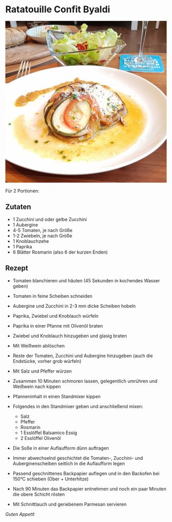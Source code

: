# Ratatouille Confit Byaldi

![img](imgs/Ratatouille_Confit_Byaldi.jpg)

Für 2 Portionen:

## Zutaten
- 1 Zucchini und oder gelbe Zucchini
- 1 Aubergine
- 4-5 Tomaten, je nach Größe
- 1-2 Zwiebeln, je nach Größe
- 1 Knoblauchzehe
- 1 Paprika
- 6 Blätter Rosmarin (also 6 der kurzen Enden)

## Rezept
- Tomaten blanchieren und häuten (45 Sekunden in kochendes Wasser geben)

- Tomaten in feine Scheiben schneiden

- Aubergine und Zucchini in 2-3 mm dicke Scheiben hobeln

- Paprika, Zwiebel und Knoblauch würfeln

- Paprika in einer Pfanne mit Olivenöl braten

- Zwiebel und Knoblauch hinzugeben und glasig braten

- Mit Weißwein ablöschen

- Reste der Tomaten, Zucchini und Aubergine hinzugeben (auch die Endstücke, vorher grob würfeln)

- Mit Salz und Pfeffer würzen

- Zusammen 10 Minuten schmoren lassen, gelegentlich umrühren und Weißwein nach kippen

- Pfanneninhalt in einen Standmixer kippen

- Folgendes in den Standmixer geben und anschließend mixen:
  - Salz
  - Pfeffer
  - Rosmarin
  - 1 Esslöffel Balsamico Essig
  - 2 Esslöffel Olivenöl

- Die Soße in einer Auflaufform dünn auftragen

- Immer abwechselnd geschichtet die Tomaten-, 
Zucchini- und Auberginenscheiben seitlich in die Auflaufform legen

- Passend geschnittenes Backpapier auflegen und in den Backofen bei 150°C schieben (Ober + Unterhitze)

- Nach 90 Minuten das Backpapier entnehmen und noch ein paar Minuten die obere Schicht rösten

- Mit Schnittlauch und geriebenem Parmesan servieren

*Guten Appetit*
